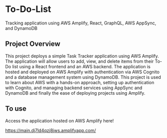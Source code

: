 # To-Do-List
Tracking application using AWS Amplify, React, GraphQL, AWS AppSync, and DynamoDB

## Project Overview

This project deploys a simple Task Tracker application using AWS Amplify. The application will allow users to add, view, and delete items from their To-Do list using a React frontend and an AWS backend. The application is hosted and deployed on AWS Amplify with authentication via AWS Cognito and a database management system using DynamoDB. This project is used to learn about AWS with a hands-on approach, setting up authentication with Cognito, and managing backend services using AppSync and DynamoDB and finally the ease of deploying projects using Amplify. 

## To use

Access the application hosted on AWS Amplify here!

https://main.dj7ld4qzj8jws.amplifyapp.com/
